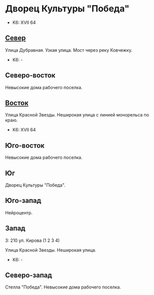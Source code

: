 # Дворец Культуры "Победа"

* K6:   XVII
        64

## [Север](./10365075.md)

Улица Дубравная.
Узкая улица.
Мост через реку Ковчежку.

* K6:   -

## Северо-восток

Невысокие дома рабочего поселка.

## [Восток](./10370077.md)

Улица Красной Звезды.
Неширокая улица с линией монорельса по краю.

* K6:   XVII
        64

## Юго-восток

Невысокие дома рабочего поселка.

## Юг

Дворец Культуры "Победа".

## Юго-запад

Нейроцентр.

## Запад

З:  210     ул. Кирова  (1 2 3 4)

Улица Красной Звезды.
Неширокая улица.

* K6:   -

## Северо-запад

Стелла "Победа".
Невысокие дома рабочего поселка.
